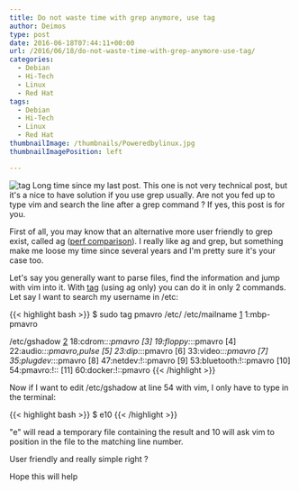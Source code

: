 ```yaml
---
title: Do not waste time with grep anymore, use tag
author: Deimos
type: post
date: 2016-06-18T07:44:11+00:00
url: /2016/06/18/do-not-waste-time-with-grep-anymore-use-tag/
categories:
  - Debian
  - Hi-Tech
  - Linux
  - Red Hat
tags:
  - Debian
  - Hi-Tech
  - Linux
  - Red Hat
thumbnailImage: /thumbnails/Poweredbylinux.jpg
thumbnailImagePosition: left

---
```

![tag](https://github.com/aykamko/tag/raw/master/tag.gif)
Long time since my last post. This one is not very technical post, but it's a nice to have solution if you use grep usually. Are not you fed up to type vim <file> and search the line after a grep command ? If yes, this post is for you.

First of all, you may know that an alternative more user friendly to grep exist, called ag ([perf comparison][1]). I really like ag and grep, but something make me loose my time since several years and I'm pretty sure it's your case too.

Let's say you generally want to parse files, find the information and jump with vim into it. With [tag][2] (using ag only) you can do it in only 2 commands. Let say I want to search my username in /etc:

{{< highlight bash >}}
$ sudo tag pmavro /etc/
/etc/mailname
[1] 1:mbp-pmavro

/etc/gshadow
[2] 18:cdrom:*::pmavro
[3] 19:floppy:*::pmavro
[4] 22:audio:*::pmavro,pulse
[5] 23:dip:*::pmavro
[6] 33:video:*::pmavro
[7] 35:plugdev:*::pmavro
[8] 47:netdev:!::pmavro
[9] 53:bluetooth:!::pmavro
[10] 54:pmavro:!::
[11] 60:docker:!::pmavro
{{< /highlight >}}

Now if I want to edit /etc/gshadow at line 54 with vim, I only have to type in the terminal:

{{< highlight bash >}}
$ e10
{{< /highlight >}}

"e" will read a temporary file containing the result and 10 will ask vim to position in the file to the matching line number.

User friendly and really simple right ?

Hope this will help

 [1]: https://www.reddit.com/r/commandline/comments/3wwyvh/ag_vs_grep/
 [2]: https://github.com/aykamko/tag

